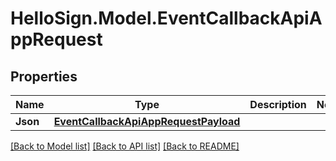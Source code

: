 # HelloSign.Model.EventCallbackApiAppRequest

## Properties

Name | Type | Description | Notes
------------ | ------------- | ------------- | -------------
**Json** | [**EventCallbackApiAppRequestPayload**](EventCallbackApiAppRequestPayload.md) |    | 

[[Back to Model list]](../README.md#documentation-for-models) [[Back to API list]](../README.md#documentation-for-api-endpoints) [[Back to README]](../README.md)

